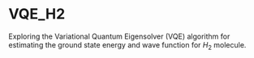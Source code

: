 # VQE_H2
Exploring the Variational Quantum Eigensolver (VQE) algorithm for estimating the ground state energy and wave function for $H_2$ molecule.
